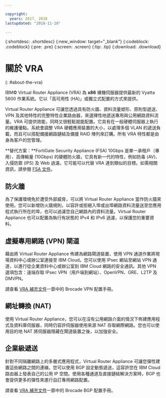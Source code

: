 ```yaml
---

copyright:
  years: 2017, 2018
lastupdated: "2018-11-10"

---
```


{:shortdesc: .shortdesc}
{:new_window: target="_blank"}
{:codeblock: .codeblock}
{:pre: .pre}
{:screen: .screen}
{:tip: .tip}
{:download: .download}

# 關於 VRA
{: #about-the-vra}

IBM© Virtual Router Appliance (VRA) 為 **x86** 裸機伺服器提供最新的 Vyatta 5600 作業系統。它以「高可用性 (HA)」或獨立式配置的方式來提供。

Virtual Router Appliance 可讓您透過具有防火牆、資料流量塑形、原則型遞送、VPN 及其他特性的完整特性企業路由器，來選擇性地遞送專用與公用網路資料流量。VRA 可提供效能，同時又很輕鬆就能配置。它具有在一般硬體伺服器上執行的維護優點。系統會調整 VRA 硬體應用裝置的大小，以處理多個 VLAN 的遞送負載，而且可以搭配備援網路鏈結及備援 RAID 陣列來訂購。所有 VRA 特性都是由身為客戶的您管理。 

**替代方案：**FortiGate Security Appliance (FSA) 10Gbps 是單一承租戶（專用）、高傳輸量 (10Gbps) 的硬體防火牆，它具有新一代的特性，例如防毒 (AV)、入侵防禦 (IPS) 及 Web 過濾。它可能可以代替 VRA 達到類似的目標。如需相關資訊，請參閱 [FSA 文件](/docs/infrastructure/fortigate-10g?topic=fortigate-10g-getting-started-with-fortigate-security-appliance-10gbps)。

## 防火牆
為了保護環境免於遭受外部威脅，可以將 Virtual Router Appliance 當作防火牆來使用。您可以新增防火牆規則，以容許或拒絕入埠或出埠網路資料流量送至您應用程式執行所在的埠，也可以過濾您自己網路內的資料流量。Virtual Router Appliance 也可以配置為執行有狀態的 IPv4 和 IPv6 過濾，以保護您的重要資料。

## 虛擬專用網路 (VPN) 閘道
藉由將 Virtual Router Appliance 佈建為網路閘道裝置，使用 VPN 通道作業將現場資料中心或辦公室連接至 IBM Cloud。您可以使用 IPsec 網站至網站 VPN 通道，以進行從企業資料中心或辦公室到 IBM Cloud 網路的安全通訊。其他 VPN 選項包含：遠端存取 IPsec VPN（用戶端到網站）、OpenVPN、GRE、L2TP 及 DMVPN。

請查看 [VRA 補充文件](/docs/infrastructure/virtual-router-appliance?topic=virtual-router-appliance-supplemental-vra-documentation)一節中的 Brocade VPN 配置手冊。

## 網址轉換 (NAT)
使用 Virtual Router Appliance，您可以在沒有公用網路介面的情況下佈建應用程式及資料庫伺服器，同時仍容許伺服器使用來源 NAT 存取網際網路。您也可以使用目的地 NAT 將伺服器隱藏在閘道裝置之後，以加強安全。

## 企業級遞送

針對不同隔離網路上的多層式應用程式，Virtual Router Appliance 可讓您彈性建置這些網路之間的連線。您可以使用 BGP 設定動態遞送，這容許您在 IBM Cloud 路由器上發表自己的公用 IP 空間。使用各種通道及直接鏈結解決方案時，BGP 也會提供更多的彈性來進行自訂專用網路配置。

請查看 [VRA 補充文件](/docs/infrastructure/virtual-router-appliance?topic=virtual-router-appliance-supplemental-vra-documentation)一節中的 Brocade BGP 配置手冊。
